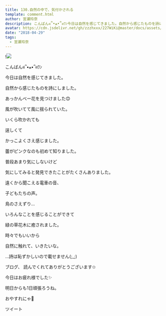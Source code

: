 ```yaml
---
title: 130.自然の中で、気付かされる
template: comment.html
author: 宮瀬玲奈
description: こんばんฅ՞•ﻌ•՞ฅﾜﾝ今日は自然を感じてきました。自然から感じたものを詩にしました。あっかんべー花を見つけました😊風が吹いてて風に揺られて...
avatar: https://cdn.jsdelivr.net/gh/zzzhxxx/227WiKi@master/docs/assets/photo/avatar/reina.jpg
date: "2018-04-29"
tags:
  - 宮瀬玲奈
---
```


!![](https://cdn.jsdelivr.net/gh/227WiKi/227WiKi-image@master/blog-image/reina-2018-04-29_1.jpg)




こんばんฅ՞•ﻌ•՞ฅﾜﾝ





今日は自然を感じてきました。





自然から感じたものを詩にしました。














あっかんべー花を見つけました😊



風が吹いてて風に揺られていた。




いくら吹かれても

逞しくて

かっこよくさえ感じました。








蕾がピンクなのも初めて知りました。

















普段あまり気にしないけど

気にしてみると発見できたことがたくさんありました。















遠くから聞こえる電車の音、

子どもたちの声。

鳥のさえずり...















いろんなことを感じることができて


緑の草花木に癒されました。












時々でもいいから

自然に触れて、いきたいな。



















...詩は恥ずかしいので載せません(;_;)

















ブログ、
読んでくれてありがとうございます✩



今日はお疲れ様でした✨


明日からも1日頑張ろうね。



おやすれにゃ💓


ツイート




